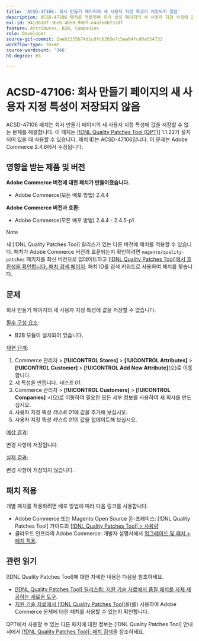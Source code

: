 ```yaml
---
title: 'ACSD-47106: 회사 만들기 페이지의 새 사용자 지정 특성이 저장되지 않음'
description: ACSD-47106 패치를 적용하여 회사 생성 페이지의 새 사용자 지정 속성에 값을 저장할 수 없는 Adobe Commerce 문제를 해결합니다.
exl-id: 941d6d8f-36eb-4b50-980f-e4afe6bf33df
feature: Attributes, B2B, Companies
role: Developer
source-git-commit: 2aeb2355b74d1cdfc62b5e7c5aa04fcd0a654733
workflow-type: tm+mt
source-wordcount: '366'
ht-degree: 0%

---
```


# ACSD-47106: 회사 만들기 페이지의 새 사용자 지정 특성이 저장되지 않음

ACSD-47106 패치는 회사 만들기 페이지의 새 사용자 지정 특성에 값을 저장할 수 없는 문제를 해결합니다. 이 패치는 [[!DNL Quality Patches Tool (QPT)]](/help/announcements/adobe-commerce-announcements/magento-quality-patches-released-new-tool-to-self-serve-quality-patches.md) 1.1.22가 설치되어 있을 때 사용할 수 있습니다. 패치 ID는 ACSD-47106입니다. 이 문제는 Adobe Commerce 2.4.6에서 수정됩니다.

## 영향을 받는 제품 및 버전

**Adobe Commerce 버전에 대한 패치가 만들어졌습니다.**

* Adobe Commerce(모든 배포 방법) 2.4.4

**Adobe Commerce 버전과 호환:**

* Adobe Commerce(모든 배포 방법) 2.4.4 - 2.4.5-p1

>[!NOTE]
>
>새 [!DNL Quality Patches Tool] 릴리스가 있는 다른 버전에 패치를 적용할 수 있습니다. 패치가 Adobe Commerce 버전과 호환되는지 확인하려면 `magento/quality-patches` 패키지를 최신 버전으로 업데이트하고 [[!DNL Quality Patches Tool]에서 호환성을 확인합니다. 패치 검색 페이지](https://experienceleague.adobe.com/tools/commerce-quality-patches/index.html). 패치 ID를 검색 키워드로 사용하여 패치를 찾습니다.

## 문제

회사 만들기 페이지의 새 사용자 지정 특성에 값을 저장할 수 없습니다.

<u>필수 구성 요소</u>:

* B2B 모듈이 설치되어 있습니다.

<u>재현 단계</u>:

1. Commerce 관리자 > **[!UICONTROL Stores]** > **[!UICONTROL Attributes]** > **[!UICONTROL Customer]** > **[!UICONTROL Add New Attribute]**(으)로 이동합니다.
1. 새 특성을 만듭니다. _테스트 01_.
1. Commerce 관리자 > **[!UICONTROL Customers]** > **[!UICONTROL Companies]** >(으)로 이동하여 필요한 모든 세부 정보를 사용하여 새 회사를 만드십시오.
1. 사용자 지정 특성 _테스트 01_&#x200B;에 값을 추가해 보십시오.
1. 사용자 지정 특성 _테스트 01_&#x200B;의 값을 업데이트해 보십시오.

<u>예상 결과</u>:

변경 사항이 저장됩니다.

<u>실제 결과</u>:

변경 사항이 저장되지 않습니다.

## 패치 적용

개별 패치를 적용하려면 배포 방법에 따라 다음 링크를 사용합니다.

* Adobe Commerce 또는 Magento Open Source 온-프레미스: [!DNL Quality Patches Tool] 가이드의 [[!DNL Quality Patches Tool] > 사용량](https://experienceleague.adobe.com/docs/commerce-operations/tools/quality-patches-tool/usage.html)
* 클라우드 인프라의 Adobe Commerce: 개발자 설명서에서 [업그레이드 및 패치 > 패치 적용](https://experienceleague.adobe.com/en/docs/commerce-cloud-service/user-guide/develop/upgrade/apply-patches).

## 관련 읽기

[!DNL Quality Patches Tool]에 대한 자세한 내용은 다음을 참조하세요.

* [[!DNL Quality Patches Tool] 릴리스됨: 지원 기술 자료에서 품질 패치를 자체 제공하는 새로운 도구](/help/announcements/adobe-commerce-announcements/magento-quality-patches-released-new-tool-to-self-serve-quality-patches.md).
* [지원 기술 자료에서  [!DNL Quality Patches Tool]](/help/support-tools/patches-available-in-qpt-tool/check-patch-for-magento-issue-with-magento-quality-patches.md)을(를) 사용하여 Adobe Commerce 문제에 대한 패치를 사용할 수 있는지 확인합니다.

QPT에서 사용할 수 있는 다른 패치에 대한 정보는 [!DNL Quality Patches Tool] 안내서에서 [[!DNL Quality Patches Tool]: 패치 검색](https://experienceleague.adobe.com/tools/commerce-quality-patches/index.html)을 참조하세요.
